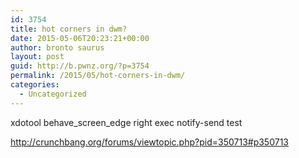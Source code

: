 ```yaml
---
id: 3754
title: hot corners in dwm?
date: 2015-05-06T20:23:21+00:00
author: bronto saurus
layout: post
guid: http://b.pwnz.org/?p=3754
permalink: /2015/05/hot-corners-in-dwm/
categories:
  - Uncategorized
---
```

xdotool behave\_screen\_edge right exec notify-send test

<http://crunchbang.org/forums/viewtopic.php?pid=350713#p350713>